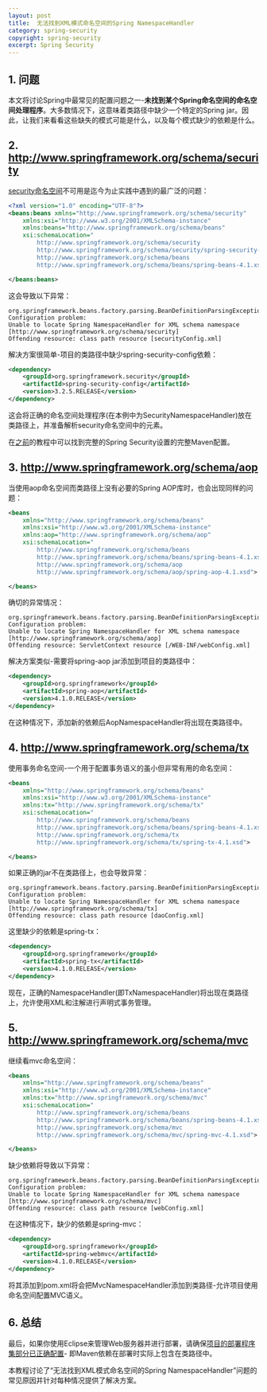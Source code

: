 ```yaml
---
layout: post
title:  无法找到XML模式命名空间的Spring NamespaceHandler
category: spring-security
copyright: spring-security
excerpt: Spring Security
---
```


## 1. 问题

本文将讨论Spring中最常见的配置问题之一-**未找到某个Spring命名空间的命名空间处理程序**。大多数情况下，这意味着类路径中缺少一个特定的Spring jar。因此，让我们来看看这些缺失的模式可能是什么，以及每个模式缺少的依赖是什么。

## 2. http://www.springframework.org/schema/security

[security命名空间](https://docs.spring.io/spring-security/site/docs/5.2.x/reference/html/ns-config.html)不可用是迄今为止实践中遇到的最广泛的问题：

```xml
<?xml version="1.0" encoding="UTF-8"?>
<beans:beans xmlns="http://www.springframework.org/schema/security" 
    xmlns:xsi="http://www.w3.org/2001/XMLSchema-instance" 
    xmlns:beans="http://www.springframework.org/schema/beans"
    xsi:schemaLocation="
        http://www.springframework.org/schema/security 
        http://www.springframework.org/schema/security/spring-security-3.2.xsd
        http://www.springframework.org/schema/beans 
        http://www.springframework.org/schema/beans/spring-beans-4.1.xsd">

</beans:beans>
```

这会导致以下异常：

```text
org.springframework.beans.factory.parsing.BeanDefinitionParsingException: 
Configuration problem: 
Unable to locate Spring NamespaceHandler for XML schema namespace 
[http://www.springframework.org/schema/security]
Offending resource: class path resource [securityConfig.xml]
```

解决方案很简单-项目的类路径中缺少spring-security-config依赖：

```xml
<dependency> 
    <groupId>org.springframework.security</groupId>
    <artifactId>spring-security-config</artifactId>
    <version>3.2.5.RELEASE</version>
</dependency>
```

这会将正确的命名空间处理程序(在本例中为SecurityNamespaceHandler)放在类路径上，并准备解析security命名空间中的元素。

在[之前](https://www.baeldung.com/spring-security-with-maven)的教程中可以找到完整的Spring Security设置的完整Maven配置。

## 3. http://www.springframework.org/schema/aop

当使用aop命名空间而类路径上没有必要的Spring AOP库时，也会出现同样的问题：

```xml
<beans 
    xmlns="http://www.springframework.org/schema/beans" 
    xmlns:xsi="http://www.w3.org/2001/XMLSchema-instance" 
    xmlns:aop="http://www.springframework.org/schema/aop"
    xsi:schemaLocation="
        http://www.springframework.org/schema/beans 
        http://www.springframework.org/schema/beans/spring-beans-4.1.xsd
        http://www.springframework.org/schema/aop
        http://www.springframework.org/schema/aop/spring-aop-4.1.xsd">

</beans>
```

确切的异常情况：

```text
org.springframework.beans.factory.parsing.BeanDefinitionParsingException: 
Configuration problem: 
Unable to locate Spring NamespaceHandler for XML schema namespace 
[http://www.springframework.org/schema/aop]
Offending resource: ServletContext resource [/WEB-INF/webConfig.xml]
```

解决方案类似-需要将spring-aop jar添加到项目的类路径中：

```xml
<dependency>
    <groupId>org.springframework</groupId>
    <artifactId>spring-aop</artifactId>
    <version>4.1.0.RELEASE</version>
</dependency>
```

在这种情况下，添加新的依赖后AopNamespaceHandler将出现在类路径中。

## 4. http://www.springframework.org/schema/tx

使用事务命名空间-一个用于配置事务语义的虽小但非常有用的命名空间：

```xml
<beans 
    xmlns="http://www.springframework.org/schema/beans" 
    xmlns:xsi="http://www.w3.org/2001/XMLSchema-instance" 
    xmlns:tx="http://www.springframework.org/schema/tx"
    xsi:schemaLocation="
        http://www.springframework.org/schema/beans 
        http://www.springframework.org/schema/beans/spring-beans-4.1.xsd
        http://www.springframework.org/schema/tx
        http://www.springframework.org/schema/tx/spring-tx-4.1.xsd">

</beans>
```

如果正确的jar不在类路径上，也会导致异常：

```text
org.springframework.beans.factory.parsing.BeanDefinitionParsingException: 
Configuration problem: 
Unable to locate Spring NamespaceHandler for XML schema namespace
[http://www.springframework.org/schema/tx]
Offending resource: class path resource [daoConfig.xml]
```

这里缺少的依赖是spring-tx：

```xml
<dependency>
    <groupId>org.springframework</groupId>
    <artifactId>spring-tx</artifactId>
    <version>4.1.0.RELEASE</version>
</dependency>
```

现在，正确的NamespaceHandler(即TxNamespaceHandler)将出现在类路径上，允许使用XML和注解进行声明式事务管理。

## 5. http://www.springframework.org/schema/mvc

继续看mvc命名空间：

```xml
<beans 
    xmlns="http://www.springframework.org/schema/beans" 
    xmlns:xsi="http://www.w3.org/2001/XMLSchema-instance" 
    xmlns:tx="http://www.springframework.org/schema/mvc"
    xsi:schemaLocation="
        http://www.springframework.org/schema/beans 
        http://www.springframework.org/schema/beans/spring-beans-4.1.xsd
        http://www.springframework.org/schema/mvc
        http://www.springframework.org/schema/mvc/spring-mvc-4.1.xsd">

</beans>
```

缺少依赖将导致以下异常：

```text
org.springframework.beans.factory.parsing.BeanDefinitionParsingException: 
Configuration problem: 
Unable to locate Spring NamespaceHandler for XML schema namespace
[http://www.springframework.org/schema/mvc]
Offending resource: class path resource [webConfig.xml]
```

在这种情况下，缺少的依赖是spring-mvc：

```xml
<dependency>
    <groupId>org.springframework</groupId>
    <artifactId>spring-webmvc</artifactId>
    <version>4.1.0.RELEASE</version>
</dependency>
```

将其添加到pom.xml将会把MvcNamespaceHandler添加到类路径-允许项目使用命名空间配置MVC语义。

## 6. 总结

最后，如果你使用Eclipse来管理Web服务器并进行部署，请确保[项目的部署程序集部分已正确配置](http://stackoverflow.com/questions/4777026/classnotfoundexception-dispatcherservlet-when-launching-tomcat-maven-dependenci/4777496#4777496)- 即Maven依赖在部署时实际上包含在类路径中。

本教程讨论了“无法找到XML模式命名空间的Spring NamespaceHandler”问题的常见原因并针对每种情况提供了解决方案。
